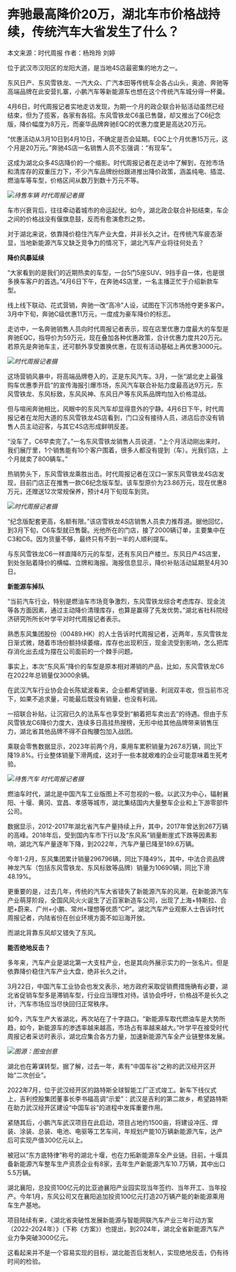# 奔驰最高降价20万，湖北车市价格战持续，传统汽车大省发生了什么？

本文来源：时代周报 作者：杨玲玲 刘婷

位于武汉市汉阳区的龙阳大道，是当地4S店最密集的地方之一。

东风日产、东风雪铁龙、一汽大众、广汽本田等传统车企各占山头，奥迪、奔驰等高端品牌在此安营扎寨，小鹏汽车等新能源车也想在这个传统汽车城分得一杯羹。

4月6日，时代周报记者实地走访发现，为期一个月的政企联合补贴活动虽然已经结束，但为了揽客，各家有各招。东风雪铁龙C6虽已售罄，却又推出了C6纪念版，降价幅度为8万元，而豪华品牌奔驰EQC的优惠力度更是高达20万元。

“优惠活动从3月10日到4月10日，不确定是否会延期。EQC上个月优惠15万元，这个月是20万元。”奔驰4S店一名销售人员不忘强调：“有现车”。

这成为湖北众多4S店降价的一个缩影。时代周报记者在走访中了解到，在抢市场和清库存的双重压力下，不少汽车品牌纷纷跟进推出降价政策，涵盖纯电、插混、燃油车等车型，价格区间从数万到数十万元不等。

![](https://inews.gtimg.com/om_bt/OIv_LZlnYiiKrIT7L3u716AOktoQJ_T87N0KB--BpM9qMAA/1000)_待售车辆 时代周报记者摄_

车市兴衰背后，往往牵动着城市的命运起伏。如今，湖北政企联合补贴结束，车企之间的价格战没有偃旗息鼓，反而有愈演愈烈之势。

对于湖北来说，依靠降价稳住汽车产业大盘，并非长久之计。在传统汽车疲态渐显，当地新能源汽车又缺乏竞争力的情况下，湖北汽车产业将往何处去？

**降价风暴延续**

“大家看到的是我们的近期热卖的车型，一台5门5座SUV、9挡手自一体，也是很多换车客户的首选。”4月6日下午，在奔驰4S店里，一名主播正忙于介绍新款车型。

线上线下联动、花式营销，奔驰一改“高冷”人设，试图在下沉市场抢夺更多客户。3月中下旬，奔驰C级优惠11万元，一度成为豪车降价的标志。

走访中，一名奔驰销售人员向时代周报记者表示，现在店里优惠力度最大的车型是奔驰EQC，指导价为59万元，现在叠加各种优惠政策，合计优惠力度共20万元。若原先是奔驰车主，还可额外享受置换优惠，在现有活动基础上再优惠3000元。

![](https://inews.gtimg.com/om_bt/OxyuK-QFv8omGmSqHL2lKS51C8eC01nxRZafA2yFyQMUkAA/1000)_时代周报记者摄_

这场营销风暴中，将高端品牌卷入的，正是东风汽车。3月，一张“湖北史上最强购车优惠季开启”的宣传海报引爆市场，东风汽车联合补贴力度最高达9万元，东风雪铁龙、东风标致，东风风神、东风日产等东风系品牌均加入价格混战。

但与喧闹奔驰相比，风眼中的东风汽车却显得意外的宁静。4月6日下午，时代周报记者在龙阳大道的东风雪铁龙4S店看到，门口没有接待人员，进店后亦没有销售人员主动迎客，与其它4S店形成鲜明反差。

“没车了，C6早卖完了。”一名东风雪铁龙销售人员说道，“上个月活动刚出来时，我们展厅里，1个销售能有10个客户围着，很多人都没有提到（车）。光我们店，上个月就卖了800辆车。”

热销势头下，东风雪铁龙乘胜出击。时代周报记者在汉口一家东风雪铁龙4S店发现，目前门店正在推售一款C6纪念版车型。该车型原价为23.86万元，现在优惠8万元，还赠送12次常规保养，预计4月下旬现车到货。

![](https://inews.gtimg.com/om_bt/OmnbN5in2iwckyH9Vt62XO2KDv6hxFQtHng7I2OoZRlhcAA/1000)_时代周报记者摄_

“纪念版配套更高，名额有限。”该店雪铁龙4S店销售人员卖力推荐道。据他回忆，到3月下旬，C6车型就已售罄。光他所在的门店，接了2000辆订单，主要集中在C3和C6。因为货量不够，最终只有不到一半的人顺利提车。

与东风雪铁龙C6一样直降8万元的车型，还有东风日产楼兰。东风日产4S店里，到处张贴着降价的横幅、立牌和海报。海报信息显示，降价补贴活动延期至4月30日。

**新能源车掉队**

“当前汽车行业，特别是燃油车市场竞争激烈，东风雪铁龙综合考虑库存、现金流等各方面因素，通过主动降价清理库存，也算是赢得了先发优势。”湖北省社科院经济研究所所长叶学平对时代周报记者表示。

熟悉东风集团股份（00489.HK）的人士告诉时代周报记者，近两年，东风雪铁龙日渐式微，随着市场份额持续萎缩，库存也出现积压，现金流受到影响，怎么把库存消化出去成为摆在公司面前的一个棘手问题。

事实上，本次“东风系”降价的车型是原本相对滞销的产品，比如，东风雪铁龙C6在2022年总销量仅3000余辆。

在武汉汽车行业协会会长陈斌波看来，企业都希望销量、利润双丰收，但当前市况下，如果不追求量，可能最后既没有销量，也没有利润。

一招联合补贴，让沉寂已久的法系车也享受到“躺着把车卖出去”的待遇。但由于东风雪铁龙C6降价力度大，连续多日高挂热搜榜，无形中给其他品牌带来销售压力，湖北省其他品牌不得不自掏腰包加入战团。

乘联会零售数据显示，2023年前两个月，乘用车累积销量为267.8万辆，同比下降19.8%。行业整体销量下滑两成，这对于一些本就艰难的企业可能意味着生死考验。

![](https://inews.gtimg.com/om_bt/O4vSMVwlxsgWaxWI66dqDV5ZnMEKICE-2r3ivpqLW1OOUAA/1000)_待售汽车
时代周报记者摄_

燃油车时代，湖北是中国汽车工业版图上不可忽视的一极。以武汉为中心，辐射襄阳、十堰、黄冈、宜昌、孝感等城市，湖北集结国内大量整车企业和上下游零部件公司。

数据显示，2012-2017年湖北省汽车产量持续上升，其中，2017年曾达到267万辆的高峰。2018年后，受到国内车市下行以及“东风系”销量断崖式下跌等因素影响，湖北汽车产量逐年下降，到2022年，汽车产量已降至189.6万辆。

今年1-2月，东风集团累计销量296796辆，同比下降49%，其中，中法合资品牌神龙汽车（包括东风雪铁龙、东风标致等品牌）销量为10690辆，同比下滑48.19%。

更重要的是，过去几年，传统的汽车大省错失了新能源汽车的风潮，在新能源汽车产业萌芽阶段，全国风风火火诞生了近百家新造车公司，出现了上海+特斯拉、合肥+蔚来、广州+小鹏、常州+理想等优质“CP”。湖北汽车产业观察人士告诉时代周报记者，内陆省份在创业环境方面不如沿海开放。

而湖北背靠东风却又错失了东风。

**能否绝地反击？**

多年来，汽车产业是湖北第一大支柱产业，也是其向外展示实力的一张名片。但是依靠降价稳住汽车产业大盘，绝非长久之计。

3月22日，中国汽车工业协会也发文表示，地方政府采取促销费措施确有必要，湖北省促销车型多是滞销车型，行业应当理性对待。该协会呼吁，价格战不是长久之计，汽车市场应当尽快回归正常秩序。

如今，汽车生产大省湖北，再次站在了十字路口。“新能源车取代燃油车是大势所趋，如今，新能源车的渗透率越来越高，市场占有率越来越大。”叶学平在接受时代周报记者采访时表示，湖北应集合各方力量，加速新能源汽车全产业链整体发展。

![](https://inews.gtimg.com/om_bt/OeL_vpeU0sPVghxUpf0SW06Z2-chPmMVzsPKGsGc0ywb4AA/1000)_图源：图虫创意_

湖北也在筹谋转型。据了解，过去一年，素有“中国车谷”之称的武汉经开区开始“二次创业”。

2022年7月，位于武汉经开区的路特斯全球智能工厂正式竣工。新车下线仪式上，吉利控股集团董事长李书福高调“示爱”：武汉是吉利的第二故乡，希望路特斯在助力武汉经开区建设“中国车谷”的进程中发挥重要作用。

紧随其后，小鹏汽车武汉项目在此启动，项目占地约1500亩，将建设冲压、焊装、涂装、总装、电池、电驱等工艺车间，年规划产能10万辆新能源汽车，达产后可实现产值300亿元以上。

被冠以“东方底特律”称号的湖北十堰，也在力拓新能源车全产业链。目前，十堰具备新能源汽车整车生产资质企业有8家，去年生产新能源汽车10.7万辆，其中出口5.5万辆。

湖北襄阳，总投资100亿元的比亚迪襄阳产业园实现当年签约、当年开工、当年投产。今年1月，东风公司又在襄阳追加投资100亿元打造20万辆产能的新能源乘用车生产基地。

项目陆续有来，《湖北省突破性发展新能源与智能网联汽车产业三年行动方案（2022-2024年）》（下称《方案》）也提出，到2024年，湖北全省新能源汽车产业力争突破3000亿元。

这看起来并不是一个容易实现的目标，湖北能否后发制人，实现绝地反击，仍有待时间的检验。

